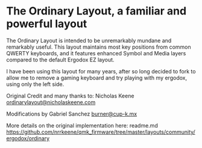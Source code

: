 # The Ordinary Layout, a familiar and powerful layout #

The Ordinary Layout is intended to be unremarkably mundane and remarkably useful. This layout maintains most key positions from common QWERTY keyboards, and it features enhanced Symbol and Media layers compared to the default Ergodox EZ layout.

I have been using this layout for many years, after so long decided to fork to allow me to remove a gaming keyboard and try playing with my ergodox, using only the left side.

Original Credit and many thanks to:
Nicholas Keene
ordinarylayout@nicholaskeene.com

Modifications by
Gabriel Sanchez
burner@cup-k.mx

More details on the original implementation here: readme.md
         https://github.com/nrrkeene/qmk_firmware/tree/master/layouts/community/ergodox/ordinary
